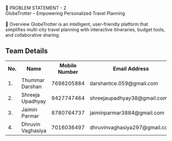 🧵 PROBLEM STATEMENT - 2 <br>
 GlobeTrotter – Empowering Personalized Travel Planning <br> <br>
📝 Overview
GlobeTrotter is an intelligent, user-friendly platform that simplifies multi-city travel planning with interactive itineraries, budget tools, and collaborative sharing.


  <h2>Team Details</h2>

  <table>
    <tr>
      <th>No.</th>
      <th>Name</th>
      <th>Mobile Number</th>
      <th>Email Address</th>
    </tr>
    <tr>
      <td>1.</td>
      <td>Thummar Darshan</td>
      <td>7698205884</td>
      <td>darshantce.059@gmail.com</td>
    </tr>
    <tr>
      <td>2.</td>
      <td>Shreeja Upadhyay</td>
      <td>9427747464</td>
      <td>shreejaupadhyay38@gmail.com</td>
    </tr>
    <tr>
      <td>3.</td>
      <td>Jaimin Parmar</td>
      <td>8780764737</td>
      <td>jaiminparmar3884@gmail.com</td>
    </tr>
    <tr>
      <td>4.</td>
      <td>Dhruvin Vaghasiya</td>
      <td>7016036497</td>
      <td>dhruvinvaghasiya297@gmail.com</td>
    </tr>
  </table>

